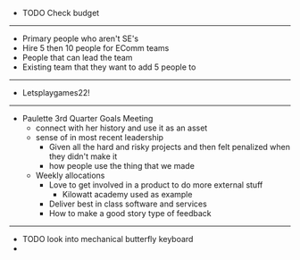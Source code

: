 - TODO Check budget
- ---
- Primary people who aren't SE's
- Hire 5 then 10 people for EComm teams
- People that can lead the team
- Existing team that they want to add 5 people to
- ---
- Letsplaygames22!
- ---
- Paulette 3rd Quarter Goals Meeting
	- connect with her history and use it as an asset
	- sense of in most recent leadership
		- Given all the hard and risky projects and then felt penalized when they didn't make it
		- how people use the thing that we made
	- Weekly allocations
		- Love to get involved in a product to do more external stuff
			- Kilowatt academy used as example
		- Deliver best in class software and services
		- How to make a good story type of feedback
- ---
- TODO look into mechanical butterfly keyboard
-